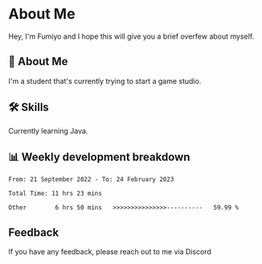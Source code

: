 
# About Me

Hey, I'm Fumiyo and I hope this will give you a brief overfew about myself.


## 🚀 About Me
I'm a student that's currently trying to start a game studio.


## 🛠 Skills

Currently learning Java.


## 📊 Weekly development breakdown
<!--START_SECTION:waka-->

```text
From: 21 September 2022 - To: 24 February 2023

Total Time: 11 hrs 23 mins

Other        6 hrs 50 mins   >>>>>>>>>>>>>>>----------   59.99 %
```

<!--END_SECTION:waka-->


## Feedback

If you have any feedback, please reach out to me via Discord
